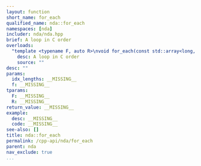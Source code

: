 ```yaml
---
layout: function
short_name: for_each
qualified_name: nda::for_each
namespaces: [nda]
includer: nda/nda.hpp
brief: A loop in C order
overloads:
  "template <typename F, auto R>\nvoid for_each(const std::array<long, R> & idx_lengths, F && f)":
    desc: A loop in C order
    source: ""
desc: ""
params:
  idx_lengths: __MISSING__
  f: __MISSING__
tparams:
  F: __MISSING__
  R: __MISSING__
return_value: __MISSING__
example:
  desc: __MISSING__
  code: __MISSING__
see-also: []
title: nda::for_each
permalink: /cpp-api/nda/for_each
parent: nda
nav_exclude: true
...
```


